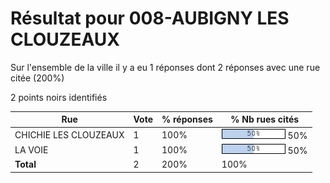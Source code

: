 # Résultat pour 008-AUBIGNY LES CLOUZEAUX

Sur l'ensemble de la ville il y a eu 1 réponses dont 2 réponses avec une rue citée (200%)

2 points noirs identifiés

| Rue | Vote | % réponses | % Nb rues cités|
|-----|------|------------|----------------|
| CHICHIE LES CLOUZEAUX | 1 | 100% | <img src="../../img/bar_50.gif" />&nbsp;50%|
| LA VOIE | 1 | 100% | <img src="../../img/bar_50.gif" />&nbsp;50%|
| **Total** | 2 | 200% | 100%|
